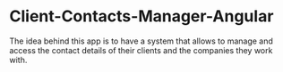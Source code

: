 # Client-Contacts-Manager-Angular
The idea behind this app is to have a system that allows to manage and access the contact details of their clients and the companies they work with.
